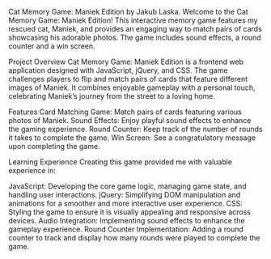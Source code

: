 Cat Memory Game: Maniek Edition by Jakub Laska.
Welcome to the Cat Memory Game: Maniek Edition! This interactive memory game features my rescued cat, Maniek, and provides an engaging way to match pairs of cards showcasing his adorable photos. The game includes sound effects, a round counter and a win screen.

Project Overview
Cat Memory Game: Maniek Edition is a frontend web application designed with JavaScript, jQuery, and CSS. The game challenges players to flip and match pairs of cards that feature different images of Maniek. It combines enjoyable gameplay with a personal touch, celebrating Maniek’s journey from the street to a loving home.

Features
Card Matching Game: Match pairs of cards featuring various photos of Maniek.
Sound Effects: Enjoy playful sound effects to enhance the gaming experience.
Round Counter: Keep track of the number of rounds it takes to complete the game.
Win Screen: See a congratulatory message upon completing the game.

Learning Experience
Creating this game provided me with valuable experience in:

JavaScript: Developing the core game logic, managing game state, and handling user interactions.
jQuery: Simplifying DOM manipulation and animations for a smoother and more interactive user experience.
CSS: Styling the game to ensure it is visually appealing and responsive across devices.
Audio Integration: Implementing sound effects to enhance the gameplay experience.
Round Counter Implementation: Adding a round counter to track and display how many rounds were played to complete the game.


